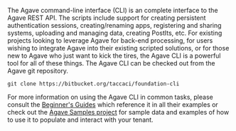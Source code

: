 The Agave command-line interface (CLI) is an complete interface to the Agave REST API. The scripts include support for creating persistent authentication sessions, creating/renaming apps, registering and sharing systems, uploading and managing data, creating PostIts, etc. For existing projects looking to leverage Agave for back-end processing, for users wishing to integrate Agave into their existing scripted solutions, or for those new to Agave who just want to kick the tires, the Agave CLI is a powerful tool for all of these things. The Agave CLI can be checked out from the Agave git repository.

```shell
git clone https://bitbucket.org/taccaci/foundation-cli
```

For more information on using the Agave CLI in common tasks, please consult the <a href="http://agaveapi.co/documentation/beginners-guides/" title="Beginner’s Guides">Beginner's Guides</a> which reference it in all their examples or check out the <a href="https://bitbucket.org/agaveapi/science-api-samples" title="Agave Tutorials Samples" target="_blank">Agave Samples project</a> for sample data and examples of how to use it to populate and interact with your tenant.